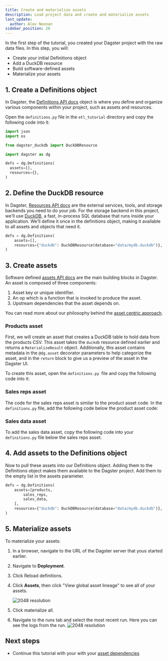 ```yaml
---
title: Create and materialize assets
description: Load project data and create and materialize assets
last_update:
  author: Alex Noonan
sidebar_position: 20
---
```



In the first step of the tutorial, you created your Dagster project with the raw data files. In this step, you will:
- Create your initial Definitions object
- Add a DuckDB resource
- Build software-defined assets
- Materialize your assets

## 1. Create a Definitions object

In Dagster, the [Definitions API docs](/todo) object is where you define and organize various components within your project, such as assets and resources.

Open the `definitions.py` file in the `etl_tutorial` directory and copy the following code into it:

  ```python
  import json
  import os

  from dagster_duckdb import DuckDBResource

  import dagster as dg

  defs = dg.Definitions(
    assets=[],
    resources={},
  )
  ```

## 2. Define the DuckDB resource

In Dagster, [Resources API docs](/todo) are the external services, tools, and storage backends you need to do your job. For the storage backend in this project, we'll use [DuckDB](https://duckdb.org/), a fast, in-process SQL database that runs inside your application. We'll define it once in the definitions object, making it available to all assets and objects that need it.

  ```python
  defs = dg.Definitions(
      assets=[],
      resources={"duckdb": DuckDBResource(database="data/mydb.duckdb")},
  )
  ```

## 3. Create assets

Software defined [assets API docs](/todo) are the main building blocks in Dagster. An asset is composed of three components:
1. Asset key or unique identifier.
2. An op which is a function that is invoked to produce the asset.
3. Upstream dependencies that the asset depends on. 

You can read more about our philosophy behind the [asset centric approach](https://dagster.io/blog/software-defined-assets).

### Products asset

First, we will create an asset that creates a DuckDB table to hold data from the products CSV. This asset takes the `duckdb` resource defined earlier and returns a `MaterializeResult` object.
Additionally, this asset contains metadata in the `@dg.asset` decorator parameters to help categorize the asset, and in the `return` block to give us a preview of the asset in the Dagster UI.

To create this asset, open the `definitions.py `file and copy the following code into it:

<CodeExample filePath="guides/tutorials/etl_tutorial/etl_tutorial/definitions.py" language="python" lineStart="8" lineEnd="33"/>

### Sales reps asset

The code for the sales reps asset is similar to the product asset code. In the `definitions.py` file, add the following code below the product asset code:

<CodeExample filePath="guides/tutorials/etl_tutorial/etl_tutorial/definitions.py" language="python" lineStart="35" lineEnd="61"/>

### Sales data asset

To add the sales data asset, copy the following code into your `definitions.py` file below the sales reps asset:

<CodeExample filePath="guides/tutorials/etl_tutorial/etl_tutorial/definitions.py" language="python" lineStart="62" lineEnd="87"/>

## 4. Add assets to the Definitions object

Now to pull these assets into our Definitions object. Adding them to the Definitions object makes them available to the Dagster project. Add them to the empty list in the assets parameter.

  ```python
  defs = dg.Definitions(
      assets=[products,
          sales_reps,
          sales_data,
      ],
      resources={"duckdb": DuckDBResource(database="data/mydb.duckdb")},
  )
  ```

## 5. Materialize assets

To materialize your assets:
1. In a browser, navigate to the URL of the Dagster server that yous started earlier. 
2. Navigate to **Deployment**.
3. Click Reload definitions.
4. Click **Assets**, then click "View global asset lineage" to see all of your assets.

   ![2048 resolution](/images/tutorial/etl-tutorial/etl-tutorial-first-asset-lineage.png)

5. Click materialize all.
6. Navigate to the runs tab and select the most recent run. Here you can see the logs from the run. 
   ![2048 resolution](/images/tutorial/etl-tutorial/first-asset-run.png)


## Next steps

- Continue this tutorial with your with your [asset dependencies](/tutorial/create-and-materialize-a-downstream-asset)